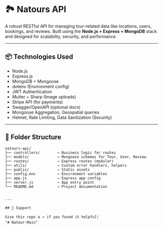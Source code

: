 # 🏞️ Natours API

A robust RESTful API for managing tour-related data like locations, users, bookings, and reviews. Built using the **Node.js + Express + MongoDB** stack and designed for scalability, security, and performance.

---

## 📦 Technologies Used

- Node.js
- Express.js
- MongoDB + Mongoose
- dotenv (Environment config)
- JWT Authentication
- Multer + Sharp (Image uploads)
- Stripe API (for payments)
- Swagger/OpenAPI (optional docs)
- Mongoose Aggregation, Geospatial queries
- Helmet, Rate Limiting, Data Sanitization (Security)

---

## 📁 Folder Structure

```
natours-api/
├── controllers/        → Business logic for routes
├── models/             → Mongoose schemas for Tour, User, Review
├── routes/             → Express routes (modular)
├── utils/              → Custom error handlers, helpers
├── public/             → Static assets
├── config.env          → Environment variables
├── app.js              → Express app config
├── server.js           → App entry point
└── README.md           → Project documentation


---

## 🙌 Support

Give this repo a ⭐️ if you found it helpful!
"# Natour-Main" 
